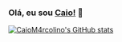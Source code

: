 ### Olá, eu sou [Caio!](https://github.com/CaioM4rcolino) 👋

[![CaioM4rcolino's GitHub stats](https://github-readme-stats.vercel.app/api?username=CaioM4rcolino)](https://github.com/CaioM4rcolino/github-readme-stats)
